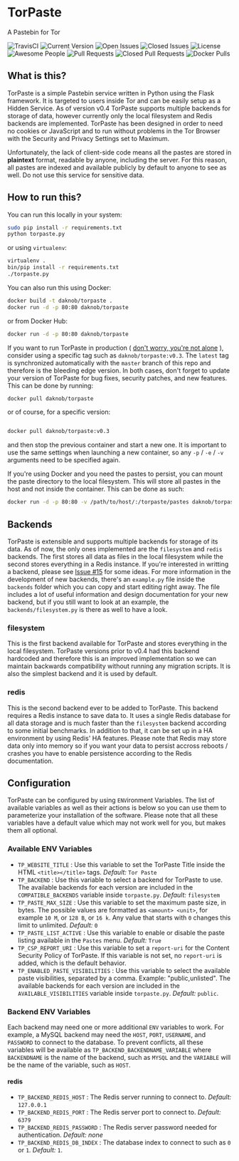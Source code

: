 # TorPaste
A Pastebin for Tor

![TravisCI](https://api.travis-ci.org/DaKnOb/TorPaste.svg?branch=master)
![Current Version](https://img.shields.io/github/tag/daknob/torpaste.svg)
![Open Issues](https://img.shields.io/github/issues-raw/daknob/torpaste.svg)
![Closed Issues](https://img.shields.io/github/issues-closed-raw/daknob/torpaste.svg)
![License](https://img.shields.io/github/license/daknob/torpaste.svg)
![Awesome People](https://img.shields.io/github/contributors/daknob/torpaste.svg)
![Pull Requests](https://img.shields.io/github/issues-pr-raw/daknob/torpaste.svg)
![Closed Pull Requests](https://img.shields.io/github/issues-pr-closed-raw/daknob/torpaste.svg)
![Docker Pulls](https://img.shields.io/docker/pulls/daknob/torpaste.svg)

## What is this?

TorPaste is a simple Pastebin service written in Python using the Flask
framework. It is targeted to users inside Tor and can be easily setup as a
Hidden Service. As of version v0.4 TorPaste supports multiple backends for
storage of data, however currently only the local filesystem and Redis backends
are implemented. TorPaste has been designed in order to need no cookies or
JavaScript and to run without problems in the Tor Browser with the Security and
Privacy Settings set to Maximum.

Unfortunately, the lack of client-side code means all the pastes are stored in
**plaintext** format, readable by anyone, including the server. For this
reason, all pastes are indexed and available publicly by default to anyone to
see as well. Do not use this service for sensitive data.

## How to run this?

You can run this locally in your system:

```bash
sudo pip install -r requirements.txt
python torpaste.py
```

or using `virtualenv`:

```bash
virtualenv .
bin/pip install -r requirements.txt
./torpaste.py
```

You can also run this using Docker:

```bash
docker build -t daknob/torpaste .
docker run -d -p 80:80 daknob/torpaste
```

or from Docker Hub:

```bash
docker run -d -p 80:80 daknob/torpaste
```

If you want to run TorPaste in production
( [don't worry, you're not alone](https://paste.daknob.net) ), consider using
a specific tag such as `daknob/torpaste:v0.3`. The `latest` tag is synchronized
automatically with the `master` branch of this repo and therefore is the
bleeding edge version. In both cases, don't forget to update your version of
TorPaste for bug fixes, security patches, and new features. This can be done by
running:

```bash
docker pull daknob/torpaste
```

or of course, for a specific version:

```bash

docker pull daknob/torpaste:v0.3
```

and then stop the previous container and start a new one. It is important to
use the same settings when launching a new container, so any `-p` / `-e` / `-v`
arguments need to be specified again.

If you're using Docker and you need the pastes to persist, you can mount the
paste directory to the local filesystem. This will store all pastes in the host
and not inside the container. This can be done as such:

```bash
docker run -d -p 80:80 -v /path/to/host/:/torpaste/pastes daknob/torpaste
```

## Backends
TorPaste is extensible and supports multiple backends for storage of its data.
As of now, the only ones implemented are the `filesystem` and `redis` backends.
The first stores all data as files in the local filesystem while the second
stores everything in a Redis instance. If you're interested in writting a
backend, please see [Issue #15](https://github.com/DaKnOb/TorPaste/issues/15)
for some ideas. For more information in the development of new backends,
there's an `example.py` file inside the `backends` folder which you can copy
and start editing right away. The file includes a lot of useful information and
design documentation for your new backend, but if you still want to look at an
example, the `backends/filesystem.py` is there as well to have a look.

### filesystem
This is the first backend available for TorPaste and stores everything in the
local filesystem. TorPaste versions prior to v0.4 had this backend hardcoded
and therefore this is an improved implementation so we can maintain backwards
compatibility without running any migration scripts. It is also the simplest
backend and it is used by default.

### redis
This is the second backend ever to be added to TorPaste. This backend requires
a Redis instance to save data to. It uses a single Redis database for all data
storage and is much faster than the `filesystem` backend according to some
initial benchmarks. In addition to that, it can be set up in a HA environment
by using Redis' HA features. Please note that Redis may store data only into
memory so if you want your data to persist accross reboots / crashes you have
to enable persistence according to the Redis documentation.

## Configuration
TorPaste can be configured by using `ENV`ironment Variables. The list of
available variables as well as their actions is below so you can use them to
parameterize your installation of the software. Please note that all these
variables have a default value which may not work well for you, but makes them
all optional.

### Available ENV Variables

* `TP_WEBSITE_TITLE` : Use this variable to set the TorPaste Title inside the
HTML `<title></title>` tags. *Default:* `Tor Paste`
* `TP_BACKEND` : Use this variable to select a backend for TorPaste to use. The
available backends for each version are included in the `COMPATIBLE_BACKENDS`
variable inside `torpaste.py`. *Default:* `filesystem`
* `TP_PASTE_MAX_SIZE` : Use this variable to set the maximum paste size, in
bytes. The possible values are formatted as `<amount> <unit>`, for example
`10 M`, or `128 B`, or `16 k`. Any value that starts with `0` changes this
limit to unlimited. *Default:* `0`
* `TP_PASTE_LIST_ACTIVE` : Use this variable to enable or disable the paste
listing available in the `Pastes` menu. *Default:* `True`
* `TP_CSP_REPORT_URI` : Use this variable to set a `report-uri` for the Content
Security Policy of TorPaste. If this variable is not set, no `report-uri` is
added, which is the default behavior.
* `TP_ENABLED_PASTE_VISIBILITIES` : Use this variable to select the available
paste visibilities, separated by a comma. Example: "public,unlisted". The
available backends for each version are included in the
`AVAILABLE_VISIBILITIES` variable inside  `torpaste.py`. *Default:* `public`.

### Backend ENV Variables
Each backend may need one or more additional `ENV` variables to work. For
example, a MySQL backend may need the `HOST`, `PORT`, `USERNAME`, and
`PASSWORD` to connect to the database. To prevent conflicts, all these
variables will be available as `TP_BACKEND_BACKENDNAME_VARIABLE` where
`BACKENDNAME` is the name of the backend, such as `MYSQL` and the `VARIABLE`
will be the name of the variable, such as `HOST`.

#### redis
* `TP_BACKEND_REDIS_HOST` : The Redis server running to connect to. *Default:*
`127.0.0.1`
* `TP_BACKEND_REDIS_PORT` : The Redis server port to connect to. *Default:*
`6379`
* `TP_BACKEND_REDIS_PASSWORD` : The Redis server password needed for
authentication. *Default: none*
* `TP_BACKEND_REDIS_DB_INDEX` : The database index to connect to such as `0` or
`1`. *Default:* `1`.

